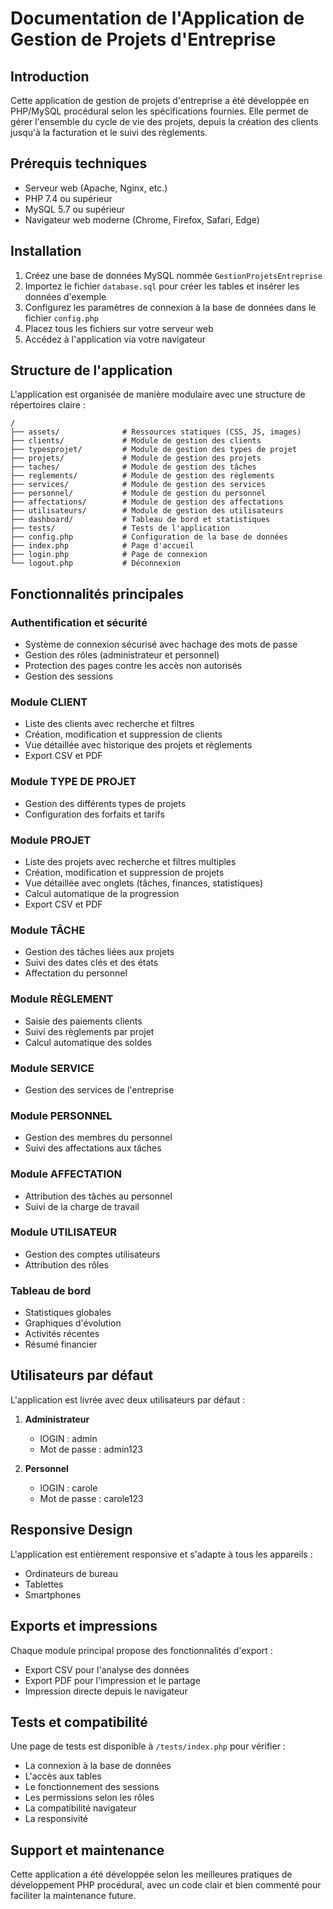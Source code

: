 # Documentation de l'Application de Gestion de Projets d'Entreprise

## Introduction

Cette application de gestion de projets d'entreprise a été développée en PHP/MySQL procédural selon les spécifications fournies. Elle permet de gérer l'ensemble du cycle de vie des projets, depuis la création des clients jusqu'à la facturation et le suivi des règlements.

## Prérequis techniques

- Serveur web (Apache, Nginx, etc.)
- PHP 7.4 ou supérieur
- MySQL 5.7 ou supérieur
- Navigateur web moderne (Chrome, Firefox, Safari, Edge)

## Installation

1. Créez une base de données MySQL nommée `GestionProjetsEntreprise`
2. Importez le fichier `database.sql` pour créer les tables et insérer les données d'exemple
3. Configurez les paramètres de connexion à la base de données dans le fichier `config.php`
4. Placez tous les fichiers sur votre serveur web
5. Accédez à l'application via votre navigateur

## Structure de l'application

L'application est organisée de manière modulaire avec une structure de répertoires claire :

```
/
├── assets/              # Ressources statiques (CSS, JS, images)
├── clients/             # Module de gestion des clients
├── typesprojet/         # Module de gestion des types de projet
├── projets/             # Module de gestion des projets
├── taches/              # Module de gestion des tâches
├── reglements/          # Module de gestion des règlements
├── services/            # Module de gestion des services
├── personnel/           # Module de gestion du personnel
├── affectations/        # Module de gestion des affectations
├── utilisateurs/        # Module de gestion des utilisateurs
├── dashboard/           # Tableau de bord et statistiques
├── tests/               # Tests de l'application
├── config.php           # Configuration de la base de données
├── index.php            # Page d'accueil
├── login.php            # Page de connexion
└── logout.php           # Déconnexion
```

## Fonctionnalités principales

### Authentification et sécurité
- Système de connexion sécurisé avec hachage des mots de passe
- Gestion des rôles (administrateur et personnel)
- Protection des pages contre les accès non autorisés
- Gestion des sessions

### Module CLIENT
- Liste des clients avec recherche et filtres
- Création, modification et suppression de clients
- Vue détaillée avec historique des projets et règlements
- Export CSV et PDF

### Module TYPE DE PROJET
- Gestion des différents types de projets
- Configuration des forfaits et tarifs

### Module PROJET
- Liste des projets avec recherche et filtres multiples
- Création, modification et suppression de projets
- Vue détaillée avec onglets (tâches, finances, statistiques)
- Calcul automatique de la progression
- Export CSV et PDF

### Module TÂCHE
- Gestion des tâches liées aux projets
- Suivi des dates clés et des états
- Affectation du personnel

### Module RÈGLEMENT
- Saisie des paiements clients
- Suivi des règlements par projet
- Calcul automatique des soldes

### Module SERVICE
- Gestion des services de l'entreprise

### Module PERSONNEL
- Gestion des membres du personnel
- Suivi des affectations aux tâches

### Module AFFECTATION
- Attribution des tâches au personnel
- Suivi de la charge de travail

### Module UTILISATEUR
- Gestion des comptes utilisateurs
- Attribution des rôles

### Tableau de bord
- Statistiques globales
- Graphiques d'évolution
- Activités récentes
- Résumé financier

## Utilisateurs par défaut

L'application est livrée avec deux utilisateurs par défaut :

1. **Administrateur**
   - lOGIN : admin
   - Mot de passe : admin123

2. **Personnel**
   - lOGIN : carole
   - Mot de passe : carole123

## Responsive Design

L'application est entièrement responsive et s'adapte à tous les appareils :
- Ordinateurs de bureau
- Tablettes
- Smartphones

## Exports et impressions

Chaque module principal propose des fonctionnalités d'export :
- Export CSV pour l'analyse des données
- Export PDF pour l'impression et le partage
- Impression directe depuis le navigateur

## Tests et compatibilité

Une page de tests est disponible à `/tests/index.php` pour vérifier :
- La connexion à la base de données
- L'accès aux tables
- Le fonctionnement des sessions
- Les permissions selon les rôles
- La compatibilité navigateur
- La responsivité

## Support et maintenance

Cette application a été développée selon les meilleures pratiques de développement PHP procédural, avec un code clair et bien commenté pour faciliter la maintenance future.
